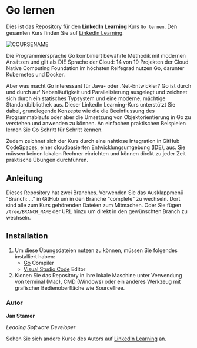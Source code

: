 # Go lernen

Dies ist das Repository für den **LinkedIn Learning** Kurs `Go lernen`. Den gesamten Kurs finden Sie auf [LinkedIn Learning][lil-course-url].

![COURSENAME][lil-thumbnail-url] 

Die Programmiersprache Go kombiniert bewährte Methodik mit modernen Ansätzen und gilt als DIE Sprache der Cloud: 14 von 19 Projekten der Cloud Native Computing Foundation im höchsten Reifegrad nutzen Go, darunter Kubernetes und Docker.

Aber was macht Go interessant für Java- oder .Net-Entwickler? Go ist durch und durch auf Nebenläufigkeit und Parallelisierung ausgelegt und zeichnet sich durch ein statisches Typsystem und eine moderne, mächtige Standardbibliothek aus. Dieser LinkedIn Learning-Kurs unterstützt Sie dabei, grundlegende Konzepte wie die die Beeinflussung des Programmablaufs oder aber die Umsetzung von Objektorientierung in Go zu verstehen und anwenden zu können. An einfachen praktischen Beispielen lernen Sie Go Schritt für Schritt kennen.

Zudem zeichnet sich der Kurs durch eine nahtlose Integration in GitHub CodeSpaces, einer cloudbasierten Entwicklungsumgebung (IDE), aus. Sie müssen keinen lokalen Rechner einrichten und können direkt zu jeder Zeit praktische Übungen durchführen.


## Anleitung

Dieses Repository hat zwei Branches. Verwenden Sie das Ausklappmenü "Branch: ..." in GitHub um in den Branche "complete" zu wechseln. Dort sind alle zum Kurs gehörenden Dateien zum Mitmachen. Oder Sie fügen `/tree/BRANCH_NAME` der URL hinzu um direkt in den gewünschten Branch zu wechseln.

## Installation

1. Um diese Übungsdateien nutzen zu können, müssen Sie folgendes installiert haben:
   - [Go](https://go.dev/) Compiler
   - [Visual Studio Code](https://code.visualstudio.com/) Editor
2. Klonen Sie das Repository in Ihre lokale Maschine unter Verwendung von terminal (Mac), CMD (Windows) oder ein anderes Werkzeug mit grafischer Bedienoberfläche wie SourceTree.

### Autor

**Jan Stamer**

_Leading Software Developer_

Sehen Sie sich andere Kurse des Autors auf [LinkedIn Learning](https://www.linkedin.com/learning/instructors/name_des_autors) an.

[0]: # (Replace these placeholder URLs with actual course URLs)
[lil-course-url]: https://www.linkedin.com/learning/go-lernen-neu24
[lil-thumbnail-url]: https://media.licdn.com/dms/image/D560DAQGwDFMsKfpB7Q/learning-public-crop_675_1200/0/1694772293264?e=2147483647&v=beta&t=UPoi-zujrwmW-d94vN6O4gobLej-oc81UXhgyIE2g_w
